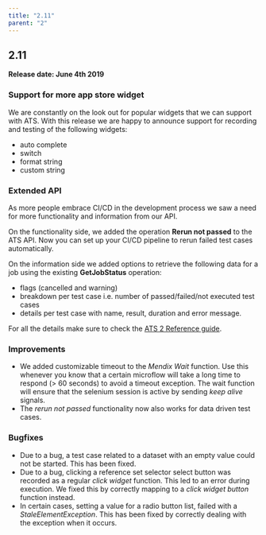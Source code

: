 ```yaml
---
title: "2.11"
parent: "2"
---
```


## 2.11

**Release date: June 4th 2019**

### Support for more app store widget

We are constantly on the look out for popular widgets that we can support with ATS. With this release we are happy to announce support for recording and testing of the following widgets:

* auto complete
* switch
* format string
* custom string

### Extended API

As more people embrace CI/CD in the development process we saw a need for more functionality and information from our API. 

On the functionality side, we added the operation **Rerun not passed** to the ATS API. Now you can set up your CI/CD pipeline to rerun failed test cases automatically. 

On the information side we added options to retrieve the following data for a job using the existing **GetJobStatus** operation:

* flags (cancelled and warning)
* breakdown per test case i.e. number of passed/failed/not executed test cases
* details per test case with name, result, duration and error message.

For all the details make sure to check the [ATS 2 Reference guide](./../../ats/refguide/rg-version-2/cicd-api.md).

### Improvements

* We added customizable timeout to the *Mendix Wait*  function. Use this whenever you know that a certain microflow will take a long time to respond (> 60 seconds) to avoid a timeout exception. The wait function will ensure that the selenium session is active by sending *keep alive* signals.
* The *rerun not passed* functionality now also works for data driven test cases. 

### Bugfixes

* Due to a bug, a test case related to a dataset with an empty value could not be started. This has been fixed.
* Due to a bug, clicking a reference set selector select button was recorded as a regular *click widget* function. This led to an error during execution. We fixed this by correctly mapping to a *click widget button* function instead.
* In certain cases, setting a value for a radio button list, failed with a *StaleElementException*. This has been fixed by correctly dealing with the exception when it occurs.
